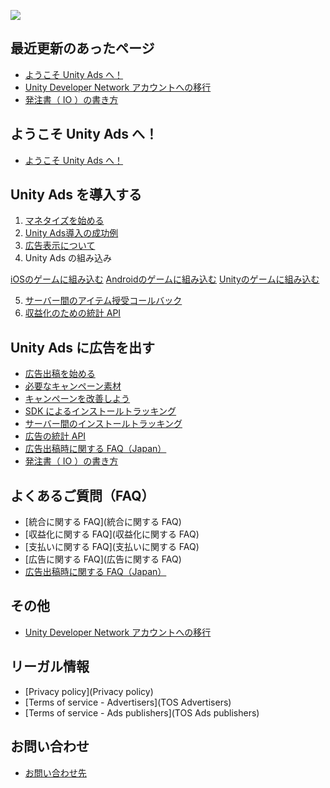 ![](https://t.gyazo.com/teams/unity/cc72ecbb6fd9e32ede0e4936c9003713.png)

## 最近更新のあったページ
* [ようこそ Unity Ads へ！](https://github.com/unity3d-jp/unityads-help-jp/wiki/Welcome-to-Unity-Ads)
* [Unity Developer Network アカウントへの移行](https://github.com/unity3d-jp/unityads-help-jp/wiki/account-migration-notice)
* [発注書（ IO ）の書き方](https://github.com/unity3d-jp/unityads-help-jp/wiki/IO)

## ようこそ Unity Ads へ！
* [ようこそ Unity Ads へ！](https://github.com/unity3d-jp/unityads-help-jp/wiki/Welcome-to-Unity-Ads)

## Unity Ads を導入する

1. [マネタイズを始める](https://github.com/unity3d-jp/unityads-help-jp/wiki/start-monetizetion)
2. [Unity Ads導入の成功例](https://github.com/unity3d-jp/unityads-help-jp/wiki/Designing-for-Video-Ads)
3. [広告表示について](https://github.com/unity3d-jp/unityads-help-jp/wiki/Intro-to-Ad-Placements)
4. Unity Ads の組み込み

 [iOSのゲームに組み込む](https://github.com/unity3d-jp/unityads-help-jp/wiki/Integration-Guide-for-iOS)
 [Androidのゲームに組み込む](https://github.com/unity3d-jp/unityads-help-jp/wiki/Integration-Guide-for-Android)
 [Unityのゲームに組み込む](https://github.com/unity3d-jp/unityads-help-jp/wiki/Integration-Guide-for-Unity)

5. [サーバー間のアイテム授受コールバック](https://github.com/unity3d-jp/unityads-help-jp/wiki/s2s-redeem-callbacks)
6. [収益化のための統計 API](https://github.com/unity3d-jp/unityads-help-jp/wiki/stats-api)

## Unity Ads に広告を出す

* <a href="https://oc.unity3d.com/index.php/s/ocI17JeNycP68Ll" target="_blank">広告出稿を始める</a>
* [必要なキャンペーン素材](https://github.com/unity3d-jp/unityads-help-jp/wiki/campaign-design-guide)
* [キャンペーンを改善しよう](https://github.com/unity3d-jp/unityads-help-jp/wiki/campaign-optomization)
* [SDK によるインストールトラッキング](https://github.com/unity3d-jp/unityads-help-jp/wiki/sdk-install-tracking)
* [サーバー間のインストールトラッキング](https://github.com/unity3d-jp/unityads-help-jp/wiki/s2s-install-tracking)
* [広告の統計 API](https://github.com/unity3d-jp/unityads-help-jp/wiki/adv-stats-api)
* [広告出稿時に関する FAQ（Japan）](https://github.com/unity3d-jp/unityads-help-jp/wiki/general-faq-jp)
* [発注書（ IO ）の書き方](https://github.com/unity3d-jp/unityads-help-jp/wiki/IO)

## よくあるご質問（FAQ）

* [統合に関する FAQ](統合に関する FAQ)
* [収益化に関する FAQ](収益化に関する FAQ)
* [支払いに関する FAQ](支払いに関する FAQ)
* [広告に関する FAQ](広告に関する FAQ)
* [広告出稿時に関する FAQ（Japan）](https://github.com/unity3d-jp/unityads-help-jp/wiki/general-faq-jp)


## その他
* [Unity Developer Network アカウントへの移行](https://github.com/unity3d-jp/unityads-help-jp/wiki/account-migration-notice)


## リーガル情報

* [Privacy policy](Privacy policy)
* [Terms of service - Advertisers](TOS Advertisers)
* [Terms of service - Ads publishers](TOS Ads publishers)

## お問い合わせ

* [お問い合わせ先](お問い合わせ先)